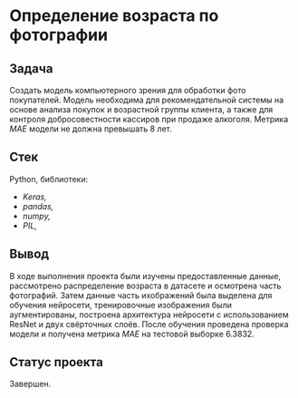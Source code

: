# Определение возраста по фотографии


## Задача

Создать модель компьютерного зрения для обработки фото покупателей. Модель необходима для рекомендательной системы на основе анализа покупок и возрастной группы клиента, а также для контроля добросовестности кассиров при продаже алкоголя. Метрика *MAE* модели не должна превышать 8 лет.

## Стек

Python, библиотеки:

- *Keras,*
- *pandas,*
- *numpy,*
- *PIL,*

## Вывод

В ходе выполнения проекта были изучены предоставленные данные, рассмотрено распределение возраста в датасете и осмотрена часть фотографий. Затем данные часть ихображений была выделена для обучения нейросети, тренировочные изображения были аугментированы, построена архитектура нейросети с использованием ResNet и двух свёрточных слоёв. После обучения проведена проверка модели и получена метрика *MAE* на тестовой выборке 6.3832.

## Статус проекта

Завершен.
